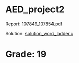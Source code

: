 # AED_project2

Report: [107849_107854.pdf](https://github.com/AlexandreCotorobai/AED_project2/blob/main/107849_107854.pdf)

Solution: [solution_word_ladder.c](https://github.com/AlexandreCotorobai/AED_project2/blob/main/solution_word_ladder.c)

# Grade: 19

